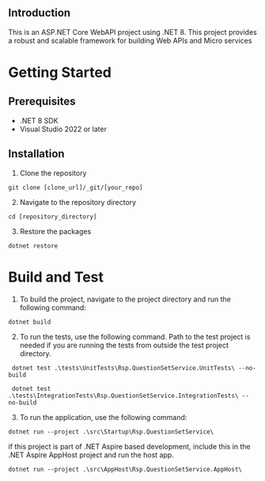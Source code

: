 ## Introduction

This is an ASP.NET Core WebAPI project using .NET 8. This project provides a robust and scalable framework for building Web APIs and Micro services

# Getting Started

## Prerequisites

- .NET 8 SDK
- Visual Studio 2022 or later

## Installation

1. Clone the repository

```
git clone [clone_url]/_git/[your_repo]
```
2. Navigate to the repository directory

```
cd [repository_directory]
```

3. Restore the packages
```
dotnet restore
```
# Build and Test

1. To build the project, navigate to the project directory and run the following command:

```
dotnet build
```

2. To run the tests, use the following command. Path to the test project is needed if you are running the tests from outside the test project directory.

```
 dotnet test .\tests\UnitTests\Rsp.QuestionSetService.UnitTests\ --no-build

 dotnet test .\tests\IntegrationTests\Rsp.QuestionSetService.IntegrationTests\ --no-build
```

3. To run the application, use the following command:

```
dotnet run --project .\src\Startup\Rsp.QuestionSetService\
```

if this project is part of .NET Aspire based development, include this in the .NET Aspire AppHost project
and run the host app.

```
dotnet run --project .\src\AppHost\Rsp.QuestionSetService.AppHost\
```
